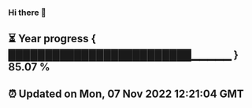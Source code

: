 ### Hi there 👋
⏳ Year progress { █████████████████████████▁▁▁▁▁ } 85.07 %
---
⏰ Updated on Mon, 07 Nov 2022 12:21:04 GMT
---
